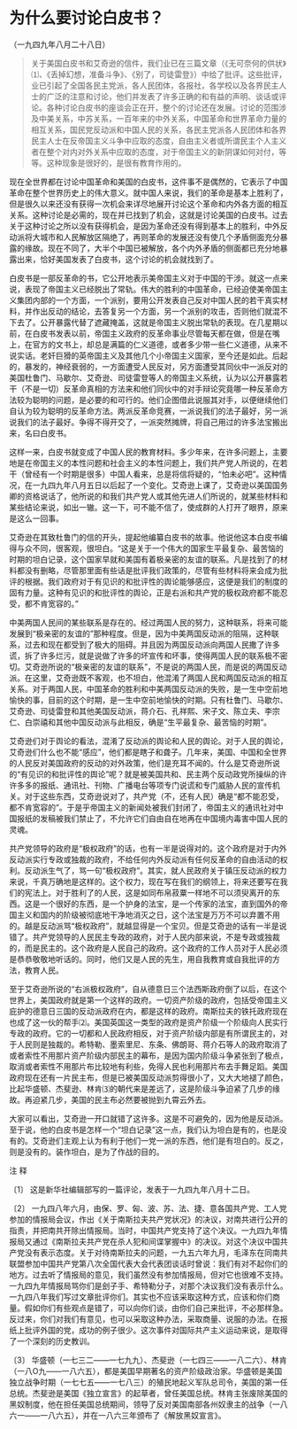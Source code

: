 #  为什么要讨论白皮书？  
（一九四九年八月二十八日）

>
> 关于美国白皮书和艾奇逊的信件，我们业已在三篇文章（《无可奈何的供状》⑴、《丢掉幻想，准备斗争》、《别了，司徒雷登》）中给了批评。这些批评，业已引起了全国各民主党派，各人民团体，各报社，各学校以及各界民主人士的广泛的注意和讨论，他们并发表了许多正确的和有益的声明、谈话或评论。各种讨论白皮书的座谈会正在开，整个的讨论还在发展。讨论的范围涉及中美关系，中苏关系，一百年来的中外关系，中国革命和世界革命力量的相互关系，国民党反动派和中国人民的关系，各民主党派各人民团体和各界民主人士在反帝国主义斗争中应取的态度，自由主义者或所谓民主个人主义者在整个对内对外关系中应取的态度，对于帝国主义的新阴谋如何对付，等等。这种现象是很好的，是很有教育作用的。

现在全世界都在讨论中国革命和美国的白皮书，这件事不是偶然的，它表示了中国革命在整个世界历史上的伟大意义。就中国人来说，我们的革命是基本上胜利了，但是很久以来还没有获得一次机会来详尽地展开讨论这个革命和内外各方面的相互关系。这种讨论是必需的，现在并已找到了机会，这就是讨论美国的白皮书。过去关于这种讨论之所以没有获得机会，是因为革命还没有得到基本上的胜利，中外反动派将大城市和人民解放区隔绝了，再则革命的发展还没有使几个矛盾侧面充分暴露的缘故。现在不同了，大半个中国已被解放，各个内外矛盾的侧面都已充分地暴露出来，恰好美国发表了白皮书，这个讨论的机会就找到了。

白皮书是一部反革命的书，它公开地表示美帝国主义对于中国的干涉。就这一点来说，表现了帝国主义已经脱出了常轨。伟大的胜利的中国革命，已经迫使美帝国主义集团内部的一个方面，一个派别，要用公开发表自己反对中国人民的若干真实材料，并作出反动的结论，去答复另一个方面，另一个派别的攻击，否则他们就混不下去了。公开暴露代替了遮藏掩盖，这就是帝国主义脱出常轨的表现。在几星期以前，在白皮书发表以前，帝国主义政府的反革命事业尽管每天都在做，但是在嘴上，在官方的文书上，却总是满篇的仁义道德，或者多少带一些仁义道德，从来不说实话。老奸巨猾的英帝国主义及其他几个小帝国主义国家，至今还是如此。后起的，暴发的，神经衰弱的，一方面遭受人民反对，另方面遭受其同伙中一派反对的美国杜鲁门、马歇尔、艾奇逊、司徒雷登等人的帝国主义系统，认为以公开暴露若干（不是一切）反革命真相的方法来和他们同伙中的对手辩论究竟哪一种反革命方法较为聪明的问题，是必要的和可行的。他们企图借此说服其对手，以便继续他们自认为较为聪明的反革命方法。两派反革命竞赛，一派说我们的法子最好，另一派说我们的法子最好。争得不得开交了，一派突然摊牌，将自己用过的许多法宝搬出来，名曰白皮书。

这样一来，白皮书就变成了中国人民的教育材料。多少年来，在许多问题上，主要地是在帝国主义的本性问题和社会主义的本性问题上，我们共产党人所说的，在若干（曾经有一个时期是很多）中国人看来，总是将信将疑的，“怕未必吧”。这种情况，在一九四九年八月五日以后起了一个变化。艾奇逊上课了，艾奇逊以美国国务卿的资格说话了，他所说的和我们共产党人或其他先进人们所说的，就某些材料和某些结论来说，如出一辙。这一下，可不能不信了，使成群的人打开了眼界，原来是这么一回事。

艾奇逊在其致杜鲁门的信的开头，提起他编纂白皮书的故事。他说他这本白皮书编得与众不同，很客观，很坦白。“这是关于一个伟大的国家生平最复杂、最苦恼的时期的坦白记录，这个国家早就和美国有着极亲密的友谊的联系。凡是找到了的材料都没有删略，尽管那里面有些话是批评我们政策的，尽管有些材料将来会成为批评的根据。我们政府对于有见识的和批评性的舆论能够感应，这便是我们的制度的固有力量。这种有见识的和批评性的舆论，正是右派和共产党的极权政府都不能忍受，都不肯宽容的。”

中美两国人民间的某些联系是存在的。经过两国人民的努力，这种联系，将来可能发展到“极亲密的友谊的”那种程度。但是，因为中美两国反动派的阻隔，这种联系，过去和现在都受到了极大的阻碍。并且因为两国反动派向两国人民撒了许多谎，拆了许多烂污，就是说做了许多的坏宣传和坏事，使得两国人民的联系极不密切。艾奇逊所说的“极亲密的友谊的联系”，不是说的两国人民，而是说的两国反动派。在这里，艾奇逊既不客观，也不坦白，他混淆了两国人民和两国反动派的相互关系。对于两国人民，中国革命的胜利和中美两国反动派的失败，是一生中空前地愉快的事，目前的这个时期，是一生中空前地愉快的时期。只有杜鲁门、马歇尔、艾奇逊、司徒雷登和其他美国反动派，蒋介石、孔祥熙、宋子文、陈立夫、李宗仁、白崇禧和其他中国反动派与此相反，确是“生平最复杂、最苦恼的时期”。

艾奇逊们对于舆论的看法，混淆了反动派的舆论和人民的舆论。对于人民的舆论，艾奇逊们什么也不能“感应”，他们都是瞎子和聋子。几年来，美国、中国和全世界的人民反对美国政府的反动的对外政策，他们是充耳不闻的。什么是艾奇逊所说的“有见识的和批评性的舆论”呢？就是被美国共和、民主两个反动政党所操纵的许许多多的报纸、通讯社、刊物、广播电台等项专门说谎和专门威胁人民的宣传机关。对于这些东西，艾奇逊说对了，共产党（不，还有人民）确是“都不能忍受，都不肯宽容的”。于是乎帝国主义的新闻处被我们封闭了，帝国主义的通讯社对中国报纸的发稿被我们禁止了，不允许它们自由自在地再在中国境内毒害中国人民的灵魂。

共产党领导的政府是“极权政府”的话，也有一半是说得对的。这个政府是对于内外反动派实行专政或独裁的政府，不给任何内外反动派有任何反革命的自由活动的权利。反动派生气了，骂一句“极权政府”。其实，就人民政府关于镇压反动派的权力来说，千真万确地是这样的。这个权力，现在写在我们的纲领上，将来还要写在我们的宪法上。对于胜利了的人民，这是如同布帛菽粟一样地不可以须臾离开的东西。这是一个很好的东西，是一个护身的法宝，是一个传家的法宝，直到国外的帝国主义和国内的阶级被彻底地干净地消灭之日，这个法宝是万万不可以弃置不用的。越是反动派骂“极权政府”，就越显得是一个宝贝。但是艾奇逊的话有一半是说错了。共产党领导的人民民主专政的政府，对于人民内部来说，不是专政或独裁的，而是民主的。这个政府是人民自己的政府。这个政府的工作人员对于人民必须是恭恭敬敬地听话的。同时，他们又是人民的先生，用自我教育或自我批评的方法，教育人民。

至于艾奇逊所说的“右派极权政府”，自从德意日三个法西斯政府倒了以后，在这个世界上，美国政府就是第一个这样的政府。一切资产阶级的政府，包括受帝国主义庇护的德意日三国的反动派政府在内，都是这样的政府。南斯拉夫的铁托政府现在也成了这一伙的帮手⑵。美国英国这一类型的政府是资产阶级一个阶级向人民实行专政的政府。它的一切都和人民政府相反，对于资产阶级内部是有所谓民主的，对于人民则是独裁的。希特勒、墨索里尼、东条、佛朗哥、蒋介石等人的政府取消了或者索性不用那片资产阶级内部民主的幕布，是因为国内阶级斗争紧张到了极点，取消或者索性不用那片布比较地有利些，免得人民也利用那片布去手舞足蹈。美国政府现在还有一片民主布，但是已被美国反动派剪得很小了，又大大地褪了颜色，比起华盛顿、杰斐逊、林肯⑶的朝代来是差远了，这是阶级斗争迫紧了几步的缘故。再迫紧几步，美国的民主布必然要被抛到九霄云外去。

大家可以看出，艾奇逊一开口就错了这许多。这是不可避免的，因为他是反动派。至于说，他的白皮书是怎样一个“坦白记录”这一点，我们认为坦白是有的，也是没有的。艾奇逊们主观上认为有利于他们一党一派的东西，他们是有坦白的。反之，则是没有的。装作坦白，是为了作战的目的。

注 释

〔1〕 这是新华社编辑部写的一篇评论，发表于一九四九年八月十二日。

〔2〕
一九四八年六月，由保、罗、匈、波、苏、法、捷、意各国共产党、工人党参加的情报局会议，作出《关于南斯拉夫共产党状况》的决议，对南共进行公开的指责，并把南共开除出情报局。当时，中国共产党支持了这个决议。一九四九年情报局又通过《南斯拉夫共产党在杀人犯和间谍掌握中》的决议。对这个决议中国共产党没有表示态度。关于对待南斯拉夫的问题，一九五六年九月，毛泽东在同南共联盟参加中国共产党第八次全国代表大会代表团谈话时曾说：我们有对不起你们的地方。过去听了情报局的意见，我们虽然没有参加情报局，但对它也很难不支持。一九四九年情报局骂你们是刽子手、希特勒分子，对那个决议我们没有表示什么。一九四八年我们写过文章批评你们。其实也不应该采取这种方式，应该和你们商量。假如你们有些观点是错了，可以向你们谈，由你们自己来批评，不必那样急。反过来，你们对我们有意见，也可以采取这种办法，采取商量、说服的办法。在报纸上批评外国的党，成功的例子很少。这次事件对国际共产主义运动来说，是取得了一个深刻的历史教训。

〔3〕
华盛顿（一七三二——一七九九）、杰斐逊（一七四三——一八二六）、林肯（一八O九——一八六五），都是美国早期著名的资产阶级政治家。华盛顿是美国独立战争时期（一七七五——一七八三）的殖民地起义军队总司令，美国的第一任总统。杰斐逊是美国《独立宣言》的起草者，曾任美国总统。林肯主张废除美国的黑奴制度，他在担任美国总统期间，领导了反对美国南部各州奴隶主的战争（一八六一——一八六五），并在一八六三年颁布了《解放黑奴宣言》。

  

